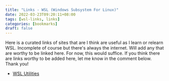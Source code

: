 ```yaml
---
title: "Links - WSL (Windows Subsystem For Linux)"
date: 2022-03-23T09:20:11+08:00
tags: [wsl-links, links]
categories: [bookmarks]
draft: false
---
```


Here is a curated links of sites that are I think are useful as I learn or relearn WSL. Incomplete of course but there's always the internet. Will add any that are worthy to be linked here. For now, this would suffice. If you think there are links worthy to be added here, let me know in the comment below. Thank you!

* [WSL Utilities](https://wslutiliti.es/)
